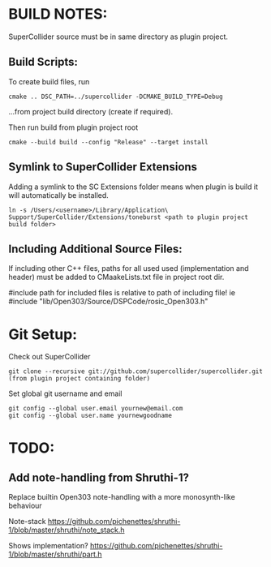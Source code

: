 # BUILD NOTES:

SuperCollider source must be in same directory as plugin project.

## Build Scripts:

To create build files, run
```
cmake .. DSC_PATH=../supercollider -DCMAKE_BUILD_TYPE=Debug
```
...from project build directory (create if required).

Then run build from plugin project root
```
cmake --build build --config "Release" --target install
```

## Symlink to SuperCollider Extensions

Adding a symlink to the SC Extensions folder means when plugin is build it will automatically be installed.

```
ln -s /Users/<username>/Library/Application\ Support/SuperCollider/Extensions/toneburst <path to plugin project build folder> 
```

## Including Additional Source Files:

If including other C++ files, paths for all used used (implementation and header) must be added to CMaakeLists.txt file in project root dir.

#include path for included files is relative to path of including file! ie
#include "lib/Open303/Source/DSPCode/rosic_Open303.h"

# Git Setup:

Check out SuperCollider
```
git clone --recursive git://github.com/supercollider/supercollider.git
(from plugin project containing folder)
```

Set global git username and email
```
git config --global user.email yournew@email.com
git config --global user.name yournewgoodname
```

# TODO:

## Add note-handling from Shruthi-1?

Replace builtin Open303 note-handling with a more monosynth-like behaviour

Note-stack
https://github.com/pichenettes/shruthi-1/blob/master/shruthi/note_stack.h

Shows implementation?
https://github.com/pichenettes/shruthi-1/blob/master/shruthi/part.h
